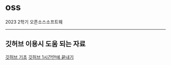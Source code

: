 # oss

2023 2학기 오픈소스소프트웨


***
## 깃허브 이용시 도움 되는 자료
[깃허브 기초](https://www.youtube.com/watch?v=Z9dvM7qgN9s)
[깃허브 1시간안에 끝내기](https://xn--youtube-h503a.com/watch?v=-27WScuoKQs)
